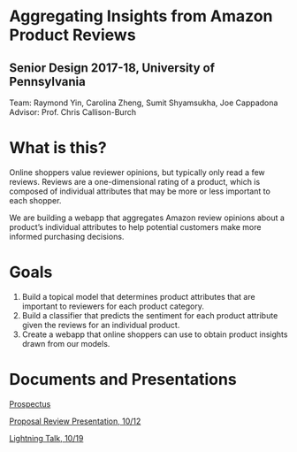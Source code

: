 # Aggregating Insights from Amazon Product Reviews
## Senior Design 2017-18, University of Pennsylvania
Team: Raymond Yin, Carolina Zheng, Sumit Shyamsukha, Joe Cappadona
Advisor: Prof. Chris Callison-Burch

# What is this?
Online shoppers value reviewer opinions, but typically only read a few reviews. Reviews are a one-dimensional rating of a product, which is composed of individual attributes that may be more or less important to each shopper.

We are building a webapp that aggregates Amazon review opinions about a product’s individual attributes to help potential customers make more informed purchasing decisions.

# Goals
1. Build a topical model that determines product attributes that are important to reviewers for each product category.
2. Build a classifier that predicts the sentiment for each product attribute given the reviews for an individual product.
3. Create a webapp that online shoppers can use to obtain product insights drawn from our models.

# Documents and Presentations
[Prospectus](https://docs.google.com/document/d/1361A_TWmM_9vMqyUZn54dAXiFLXCjP1nHvMBFuujl08/)

[Proposal Review Presentation, 10/12](https://docs.google.com/presentation/d/1Mk74AG5LYhIhdV7RcbA-OsCsA1ILOk9LSzZt8JfhTtg/)

[Lightning Talk, 10/19](https://docs.google.com/document/d/1VA6_tRsiSYoE_d5CvkZ4U52NRldFUp5Mq_QTt4HwOsw/)
